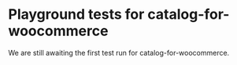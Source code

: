 # Playground tests for catalog-for-woocommerce
We are still awaiting the first test run for catalog-for-woocommerce.
